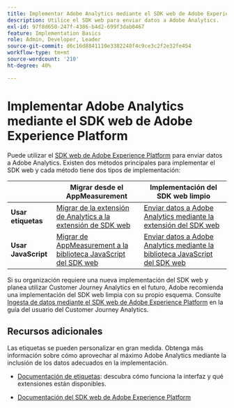 ```yaml
---
title: Implementar Adobe Analytics mediante el SDK web de Adobe Experience Platform
description: Utilice el SDK web para enviar datos a Adobe Analytics.
exl-id: 97f8d650-247f-4386-b4d2-699f3dab0467
feature: Implementation Basics
role: Admin, Developer, Leader
source-git-commit: d6c16d8841110e3382248f4c9ce3c2f2e32fe454
workflow-type: tm+mt
source-wordcount: '210'
ht-degree: 40%

---
```


# Implementar Adobe Analytics mediante el SDK web de Adobe Experience Platform

Puede utilizar el [SDK web de Adobe Experience Platform](https://experienceleague.adobe.com/docs/experience-platform/web-sdk/home.html?lang=es) para enviar datos a Adobe Analytics. Existen dos métodos principales para implementar el SDK web y cada método tiene dos tipos de implementación:

| | **Migrar desde el AppMeasurement** | **Implementación del SDK web limpio** |
| --- | --- | --- |
| **Usar etiquetas** | [Migrar de la extensión de Analytics a la extensión de SDK web](analytics-extension-to-web-sdk.md) | [Enviar datos a Adobe Analytics mediante la extensión del SDK web](web-sdk-tag-extension.md) |
| **Usar JavaScript** | [Migrar de AppMeasurement a la biblioteca JavaScript del SDK web](appmeasurement-to-web-sdk.md) | [Enviar datos a Adobe Analytics mediante la biblioteca JavaScript del SDK web](web-sdk-javascript-library.md) |

Si su organización requiere una nueva implementación del SDK web y planea utilizar Customer Journey Analytics en el futuro, Adobe recomienda una implementación del SDK web limpia con su propio esquema. Consulte [Ingesta de datos mediante el SDK web de Adobe Experience Platform](https://experienceleague.adobe.com/es/docs/analytics-platform/using/cja-data-ingestion/ingest-use-guides/edge-network/aepwebsdk) en la guía del usuario del Customer Journey Analytics.

## Recursos adicionales

Las etiquetas se pueden personalizar en gran medida. Obtenga más información sobre cómo aprovechar al máximo Adobe Analytics mediante la inclusión de los datos adecuados en la implementación.

- [Documentación de etiquetas](https://experienceleague.adobe.com/docs/experience-platform/tags/home.html?lang=es#): descubra cómo funciona la interfaz y qué extensiones están disponibles.

- [Documentación del SDK web de Adobe Experience Platform](https://experienceleague.adobe.com/docs/web-sdk.html?lang=es)
